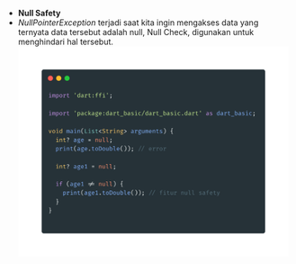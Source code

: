 - **Null Safety**
- _NullPointerException_ terjadi saat kita ingin mengakses data yang ternyata data tersebut adalah null, Null Check, digunakan untuk menghindari hal tersebut.
  ![Null Safety](images/nullsafety.png)
